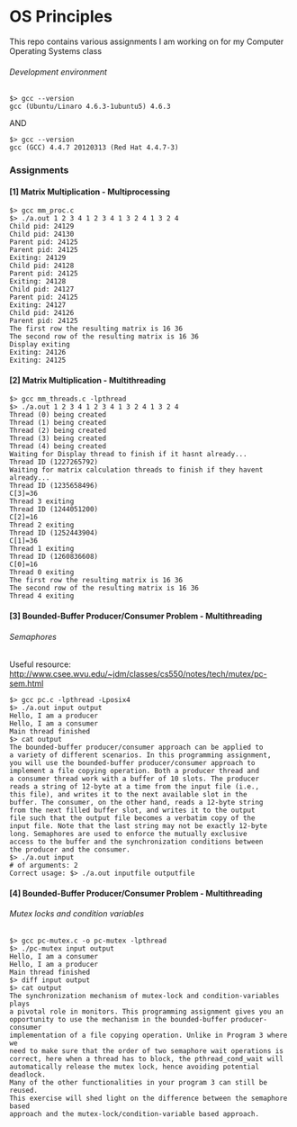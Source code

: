 # OS Principles

This repo contains various assignments I am working on for my Computer Operating Systems class

###### Development environment
	$> gcc --version
	gcc (Ubuntu/Linaro 4.6.3-1ubuntu5) 4.6.3

AND

	$> gcc --version
	gcc (GCC) 4.4.7 20120313 (Red Hat 4.4.7-3)

### Assignments


#### [1] Matrix Multiplication - Multiprocessing
	$> gcc mm_proc.c
	$> ./a.out 1 2 3 4 1 2 3 4 1 3 2 4 1 3 2 4
	Child pid: 24129
	Child pid: 24130
	Parent pid: 24125
	Parent pid: 24125
	Exiting: 24129
	Child pid: 24128
	Parent pid: 24125
	Exiting: 24128
	Child pid: 24127
	Parent pid: 24125
	Exiting: 24127
	Child pid: 24126
	Parent pid: 24125
	The first row the resulting matrix is 16 36
	The second row of the resulting matrix is 16 36
	Display exiting
	Exiting: 24126
	Exiting: 24125

#### [2] Matrix Multiplication - Multithreading
	$> gcc mm_threads.c -lpthread
	$> ./a.out 1 2 3 4 1 2 3 4 1 3 2 4 1 3 2 4
	Thread (0) being created
	Thread (1) being created
	Thread (2) being created
	Thread (3) being created
	Thread (4) being created
	Waiting for Display thread to finish if it hasnt already...
	Thread ID (1227265792)
	Waiting for matrix calculation threads to finish if they havent already...
	Thread ID (1235658496)
	C[3]=36
	Thread 3 exiting
	Thread ID (1244051200)
	C[2]=16
	Thread 2 exiting
	Thread ID (1252443904)
	C[1]=36
	Thread 1 exiting
	Thread ID (1260836608)
	C[0]=16
	Thread 0 exiting
	The first row the resulting matrix is 16 36
	The second row of the resulting matrix is 16 36
	Thread 4 exiting

#### [3] Bounded-Buffer Producer/Consumer Problem - Multithreading
###### Semaphores

Useful resource: http://www.csee.wvu.edu/~jdm/classes/cs550/notes/tech/mutex/pc-sem.html

	$> gcc pc.c -lpthread -Lposix4
	$> ./a.out input output
	Hello, I am a producer
	Hello, I am a consumer
	Main thread finished
	$> cat output
	The bounded-buffer producer/consumer approach can be applied to
	a variety of different scenarios. In this programming assignment,
	you will use the bounded-buffer producer/consumer approach to
	implement a file copying operation. Both a producer thread and
	a consumer thread work with a buffer of 10 slots. The producer
	reads a string of 12-byte at a time from the input file (i.e.,
	this file), and writes it to the next available slot in the
	buffer. The consumer, on the other hand, reads a 12-byte string
	from the next filled buffer slot, and writes it to the output
	file such that the output file becomes a verbatim copy of the
	input file. Note that the last string may not be exactly 12-byte
	long. Semaphores are used to enforce the mutually exclusive
	access to the buffer and the synchronization conditions between
	the producer and the consumer.
	$> ./a.out input
	# of arguments: 2
	Correct usage: $> ./a.out inputfile outputfile

#### [4] Bounded-Buffer Producer/Consumer Problem - Multithreading
###### Mutex locks and condition variables

	$> gcc pc-mutex.c -o pc-mutex -lpthread
	$> ./pc-mutex input output
	Hello, I am a consumer
	Hello, I am a producer
	Main thread finished
	$> diff input output
	$> cat output
	The synchronization mechanism of mutex-lock and condition-variables plays
	a pivotal role in monitors. This programming assignment gives you an
	opportunity to use the mechanism in the bounded-buffer producer-consumer
	implementation of a file copying operation. Unlike in Program 3 where we
	need to make sure that the order of two semaphore wait operations is
	correct, here when a thread has to block, the pthread_cond_wait will
	automatically release the mutex lock, hence avoiding potential deadlock.
	Many of the other functionalities in your program 3 can still be reused.
	This exercise will shed light on the difference between the semaphore based
	approach and the mutex-lock/condition-variable based approach.

